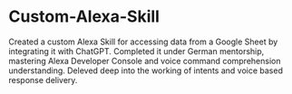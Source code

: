 # Custom-Alexa-Skill
Created a custom Alexa Skill for accessing data from a Google Sheet by integrating it with ChatGPT. Completed it under German mentorship, mastering Alexa Developer Console and voice command comprehension understanding. Deleved deep into the working of intents and voice based response delivery.
